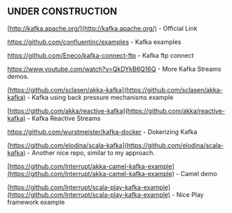 

## UNDER CONSTRUCTION

[http://kafka.apache.org/](﻿http://kafka.apache.org/) - Official Link



https://github.com/confluentinc/examples - Kafka examples

https://github.com/Eneco/kafka-connect-ftp - Kafka ftp connect

https://www.youtube.com/watch?v=QkDYkB6Q16Q - More Kafka Streams demos.

[https://github.com/sclasen/akka-kafka](https://github.com/sclasen/akka-kafka) - Kafka using back pressure mechanisms example

[https://github.com/akka/reactive-kafka](https://github.com/akka/reactive-kafka) - Kafka Reactive Streams


https://github.com/wurstmeister/kafka-docker - Dokerizing Kafka


[https://github.com/elodina/scala-kafka](https://github.com/elodina/scala-kafka) - Another nice repo, similar to my approach.

[https://github.com/Interrupt/akka-camel-kafka-example](https://github.com/Interrupt/akka-camel-kafka-example) - Camel demo

[https://github.com/Interrupt/scala-play-kafka-example](https://github.com/Interrupt/scala-play-kafka-example) - Nice Play framework example


